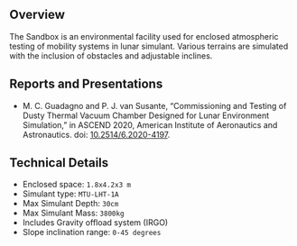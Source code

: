 ## Overview
The Sandbox is an environmental facility used for enclosed atmospheric testing of mobility systems in lunar simulant. Various terrains are simulated with the inclusion of obstacles and adjustable inclines.

## Reports and Presentations
* M. C. Guadagno and P. J. van Susante, “Commissioning and Testing of Dusty Thermal Vacuum Chamber Designed for Lunar Environment Simulation,” in ASCEND 2020, American Institute of Aeronautics and Astronautics. doi: [10.2514/6.2020-4197](https://arc.aiaa.org/doi/10.2514/6.2020-4197).

## Technical Details
* Enclosed space: `1.8x4.2x3 m`
* Simulant type: `MTU-LHT-1A`
* Max Simulant Depth: `30cm`
* Max Simulant Mass: `3800kg`
* Includes Gravity offload system (IRGO) 
* Slope inclination range: `0-45 degrees`